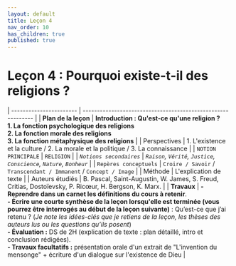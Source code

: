 ```yaml
---
layout: default
title: Leçon 4
nav_order: 10
has_children: true
published: true
---
```


# Leçon 4 : Pourquoi existe-t-il des religions ?


| ----------------------- | ------------------------------------------------------------ |
| **Plan de la leçon**    | **Introduction : Qu'est-ce qu'une religion ? <br />1.  La fonction psychologique des religions<br />2.  La fonction morale des religions<br />3. La fonction métaphysique des religions** |
| Perspectives            | 1. L'existence et la culture / 2. La morale et la politique / 3. La connaissance |
| `NOTION PRINCIPALE`   | `RELIGION`                                                   |
| *`Notions secondaires`* | *`Raison`, `Vérité`, `Justice`, `Conscience`, `Nature`, `Bonheur`* |
| `Repères conceptuels`   | `Croire / Savoir` / `Transcendant / Immanent` / `Concept / Image` |
| Méthode                 | L'explication de texte                                       |
| Auteurs étudiés         | B. Pascal, Saint-Augustin, W. James, S. Freud, Critias, Dostoïevsky, P. Ricœur, H. Bergson, K. Marx. |
| **Travaux**             | **- Reprendre dans un carnet les définitions du cours à retenir**. <br />**- Écrire une courte synthèse de la leçon lorsqu'elle est terminée (vous pourrez être interrogés au début de la leçon suivante)** : Qu’est-ce que j’ai retenu ? (*Je note les idées-clés que je retiens de la leçon, les thèses des auteurs lus ou les questions qu’ils posent*) <br />**- Évaluation :** DS de 2H (explication de texte : plan détaillé, intro et conclusion rédigées). <br />**- Travaux facultatifs :** présentation orale d'un extrait de "L'invention du mensonge" + écriture d'un dialogue sur l'existence de Dieu  |